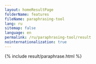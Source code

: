 ```yaml
---
layout: homeResultPage
folderName: features
fileName: paraphrasing-tool
lang: ru
sitemap: false
language: en
permalink: /ru/paraphrasing-tool/result
nointernationalization: true
---
```

{% include result/paraphrase.html %}

<script src="/js/result/paraprashing.js" data-foldername="{{page.folderName}}" data-lang="{{page.lang}}"></script>